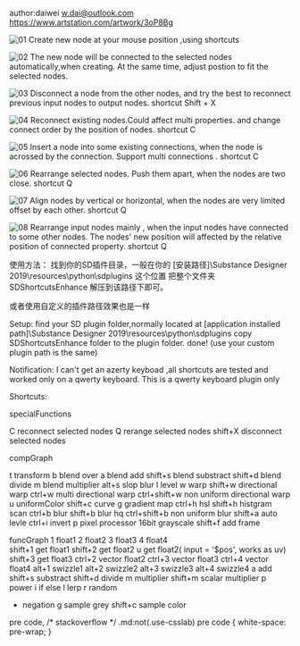 author:daiwei 
w.dai@outlook.com
https://www.artstation.com/artwork/3oP8Bg

![01](https://cdnb.artstation.com/p/assets/images/images/019/767/601/original/david-leoric-01.gif)
Create new node at your mouse position ,using shortcuts

![02](https://cdnb.artstation.com/p/assets/images/images/019/767/651/original/david-leoric-02.gif)
The new node will be connected to the selected nodes automatically,when creating. At the same time, adjust postion to fit the selected nodes.


![03](https://cdna.artstation.com/p/assets/images/images/019/767/658/original/david-leoric-03.gif)
Disconnect a node from the other nodes, and try the best to reconnect previous input nodes to output nodes.
shortcut Shift + X

![04](https://cdnb.artstation.com/p/assets/images/images/019/767/757/original/david-leoric-04.gif)
Reconnect existing nodes.Could affect multi properties. and change connect order by the position of nodes.
shortcut C


![05](https://cdna.artstation.com/p/assets/images/images/019/767/480/original/david-leoric-05.gif)
Insert a node into some existing connections, when the node is acrossed by the connection.
Support multi connections .
shortcut C


![06](https://cdna.artstation.com/p/assets/images/images/019/767/852/original/david-leoric-06.gif)
Rearrange selected nodes. Push them apart, when the nodes are two close.
shortcut Q


![07](https://cdnb.artstation.com/p/assets/images/images/019/767/891/original/david-leoric-07.gif)
Align nodes by vertical or horizontal, when the nodes are very limited offset by each other.
shortcut Q


![08](https://cdnb.artstation.com/p/assets/images/images/019/767/929/original/david-leoric-08.gif)
Rearrange input nodes mainly , when the input nodes have connected to some other nodes.
The nodes' new position will affected by the relative position of connected property.
shortcut Q


使用方法：
找到你的SD插件目录，一般在你的 [安装路径]\Substance Designer 2019\resources\python\sdplugins 这个位置
把整个文件夹SDShortcutsEnhance 解压到该路径下即可。

或者使用自定义的插件路径效果也是一样

Setup:
find your SD plugin folder,normally located at [application installed path]\Substance Designer 2019\resources\python\sdplugins
copy SDShortcutsEnhance folder to the plugin folder. done!
(use your custom plugin path is the same)

Notification:
 I can't get an  azerty  keyboad ,all shortcuts are tested and worked only on a qwerty keyboard.
This is a qwerty keyboard plugin only


Shortcuts:

specialFunctions

C	reconnect selected nodes
Q	rerange selected nodes
shift+X	disconnect selected nodes


compGraph

t	transform
b	blend over
a	blend add
shift+s      blend substract
shift+d     blend divide
m	blend multiplier
alt+s	slop blur
l 	level
w	warp
shift+w	directional warp
ctrl+w	multi directional warp
ctrl+shift+w	non uniform directional warp
u	uniformColor
shift+c	curve
g	gradient map
ctrl+h	hsl
shift+h	histgram scan
ctrl+b	blur
shift+b	blur hq
ctrl+shift+b 	non uniform blur
shift+a 	auto levle
ctrl+i	invert
p	pixel processor 16bit grayscale
shift+f	add frame

funcGraph
1	float1
2	float2
3	float3
4	float4	
shift+1	get float1
shift+2	get float2
u	get float2( input = '$pos', works as uv)
shift+3	get float3
ctrl+2 	vector float2
ctrl+3	vector float3
ctrl+4 	vector float4
alt+1	swizzle1
alt+2	swizzle2
alt+3	swizzle3
alt+4	swizzle4
a	add
shift+s	substract
shift+d	divide
m	multiplier
shift+m	scalar multiplier
p	power
i	if else
l	lerp
r	random
-	negation
g	sample grey
shift+c	sample color


pre code,  /* stackoverflow */
.md:not(.use-csslab) pre code
 {
  white-space: pre-wrap;
}

